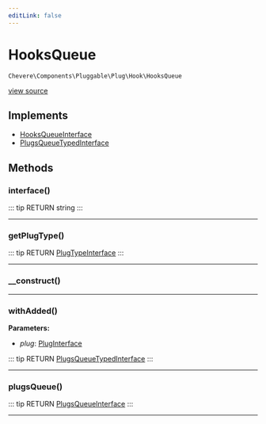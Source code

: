 ```yaml
---
editLink: false
---
```


# HooksQueue

`Chevere\Components\Pluggable\Plug\Hook\HooksQueue`

[view source](https://github.com/chevere/chevere/blob/master/src/Chevere/Components/Pluggable/Plug/Hook/HooksQueue.php)

## Implements

- [HooksQueueInterface](../../../../Interfaces/Pluggable/Plug/Hook/HooksQueueInterface.md)
- [PlugsQueueTypedInterface](../../../../Interfaces/Pluggable/PlugsQueueTypedInterface.md)

## Methods

### interface()

::: tip RETURN
string
:::

---

### getPlugType()

::: tip RETURN
[PlugTypeInterface](../../../../Interfaces/Pluggable/PlugTypeInterface.md)
:::

---

### __construct()

---

### withAdded()

**Parameters:**

- *plug*: [PlugInterface](../../../../Interfaces/Pluggable/PlugInterface.md)

::: tip RETURN
[PlugsQueueTypedInterface](../../../../Interfaces/Pluggable/PlugsQueueTypedInterface.md)
:::

---

### plugsQueue()

::: tip RETURN
[PlugsQueueInterface](../../../../Interfaces/Pluggable/PlugsQueueInterface.md)
:::

---
